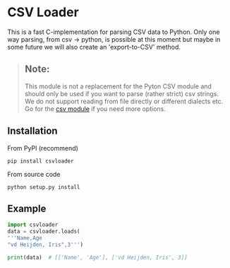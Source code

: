 CSV Loader
==========

This is a fast C-implementation for parsing CSV data to Python.
Only one way parsing, from csv -> python, is possible at this moment but
maybe in some future we will also create an 'export-to-CSV' method.

>Note:
>-----
>This module is not a replacement for the Pyton CSV module and should only
>be used if you want to parse (rather strict) csv strings. We do not
>support reading from file directly or different dialects etc. Go for the
>[csv module](https://docs.python.org/3/library/csv.html) if you need more
>options.

Installation
------------

From PyPI (recommend)

```
pip install csvloader
```

From source code

```
python setup.py install
```

Example
-------

```python
import csvloader
data = csvloader.loads(
'''Name,Age
"vd Heijden, Iris",3''')

print(data)  # [['Name', 'Age'], ['vd Heijden, Iris', 3]]
```
